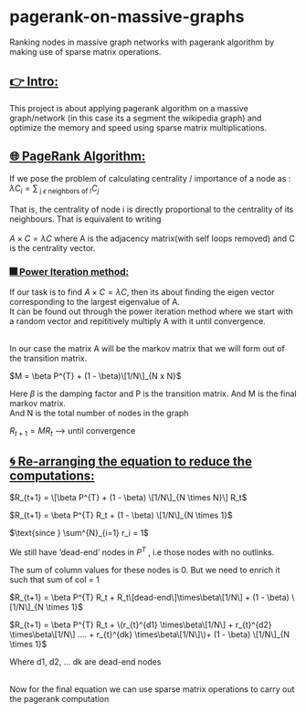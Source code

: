 # pagerank-on-massive-graphs
 Ranking nodes in massive graph networks with pagerank algorithm by making use of sparse matrix operations.

## <ins>👉 Intro:</ins> <br>
This project is about applying pagerank algorithm on a massive graph/network (in this case its a segment the wikipedia graph) and <br>
optimize the memory and speed using sparse matrix multiplications.<br>

## <ins>🌐 PageRank Algorithm:</ins> <br>
If we pose the problem of calculating centrality / importance of a node as :<br> 
$\lambda C_{i} = \sum_{\text{  j  } \epsilon \text{  neighbors of i}} C_{j}$ <br><br>
That is, the centrality of node i is directly proportional to the centrality of its neighbours. That is equivalent to writing<br><br>
$A \times C = \lambda C$ where A is the adjacency matrix(with self loops removed) and C is the centrality vector.<br>

### <ins>🎆 Power Iteration method:</ins><br>
If our task is to find $A \times C = \lambda C$, then its about finding the eigen vector corresponding to the largest eigenvalue of A.<br>
It can be found out through the power iteration method where we start with a random vector and repititively multiply A with it until convergence.<br><br>

In our case the matrix A will be the markov matrix that we will form out of the transition matrix.<br>

$M = \beta P^{T} + (1 - \beta)\[1/N\]_{N x N}$ <br>

$\text{Here  } \beta \text{  is the damping factor and P is the transition matrix. And M is the final markov matrix.}$ <br>
$\text{And N is the total number of nodes in the graph}$ <br>

$R_{t+1} = M R_{t} \text{    ---> until convergence}$ <br>

## <ins>🌀 Re-arranging the equation to reduce the computations:</ins> <br>

$R_{t+1} = \[\beta P^{T} + (1 - \beta) \[1/N\]_{N \times N}\] R_t$ <br>


$R_{t+1} = \beta P^{T} R_t + (1 - \beta) \[1/N\]_{N \times 1}$ <br>

$\text{since  } \sum^{N}_{i=1} r_i = 1$ <br>

$\text{We still have 'dead-end' nodes in   } P^{T} \text{   , i.e those nodes with no outlinks.}$ <br>

$\text{The sum of column values for these nodes is 0. But we need to enrich it such that sum of col = 1}$ <br>

$R_{t+1} = \beta P^{T} R_t + R_t\[dead-end\]\times\beta\[1/N\]  + (1 - \beta) \[1/N\]_{N \times 1}$ <br>

$R_{t+1} = \beta P^{T} R_t + \(r_{t}^{d1} \times\beta\[1/N\] + r_{t}^{d2} \times\beta\[1/N\] .... + r_{t}^{dk} \times\beta\[1/N\]\)+ (1 - \beta) \[1/N\]_{N \times 1}$ <br>

$\text{ Where d1, d2, ... dk are dead-end nodes}$ <br><br>

Now for the final equation we can use sparse matrix operations to carry out the pagerank computation
